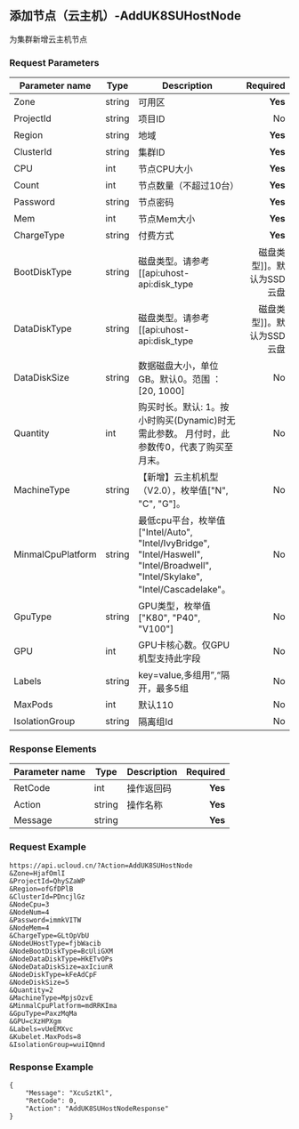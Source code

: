 ## 添加节点（云主机）-AddUK8SUHostNode

为集群新增云主机节点

### Request Parameters
|Parameter name|Type|Description|Required|
|------|------|--------|----:|
|Zone|string|可用区|**Yes**|
|ProjectId|string|项目ID|No|
|Region|string|地域|**Yes**|
|ClusterId|string|集群ID|**Yes**|
|CPU|int|节点CPU大小|**Yes**|
|Count|int|节点数量（不超过10台）|**Yes**|
|Password|string|节点密码|**Yes**|
|Mem|int|节点Mem大小|**Yes**|
|ChargeType|string|付费方式|**Yes**|
|BootDiskType|string|磁盘类型。请参考[[api:uhost-api:disk_type|磁盘类型]]。默认为SSD云盘|No|
|DataDiskType|string|磁盘类型。请参考[[api:uhost-api:disk_type|磁盘类型]]。默认为SSD云盘|No|
|DataDiskSize|string|数据磁盘大小，单位GB。默认0。范围 ：[20, 1000]|No|
|Quantity|int|购买时长。默认: 1。按小时购买(Dynamic)时无需此参数。 月付时，此参数传0，代表了购买至月末。|No|
|MachineType|string|【新增】云主机机型（V2.0），枚举值["N", "C", "G"]。|No|
|MinmalCpuPlatform|string|最低cpu平台，枚举值["Intel/Auto", "Intel/IvyBridge", "Intel/Haswell", "Intel/Broadwell", "Intel/Skylake", "Intel/Cascadelake"。|No|
|GpuType|string|GPU类型，枚举值["K80", "P40", "V100"]|No|
|GPU|int|GPU卡核心数。仅GPU机型支持此字段|No|
|Labels|string|key=value,多组用”,“隔开，最多5组|No|
|MaxPods|int|默认110|No|
|IsolationGroup|string|隔离组Id|No|


### Response Elements
|Parameter name|Type|Description|Required|
|------|------|--------|----:|
|RetCode|int|操作返回码|**Yes**|
|Action|string|操作名称|**Yes**|
|Message|string||**Yes**|

### Request Example
```
https://api.ucloud.cn/?Action=AddUK8SUHostNode
&Zone=HjafOmlI
&ProjectId=QhySZaWP
&Region=ofGfDPlB
&ClusterId=PDncjlGz
&NodeCpu=3
&NodeNum=4
&Password=immkVITW
&NodeMem=4
&ChargeType=GLtOpVbU
&NodeUHostType=fjbWacib
&NodeBootDiskType=BcUliGXM
&NodeDataDiskType=HkETvOPs
&NodeDataDiskSize=axIciunR
&NodeDiskType=kFeAdCpF
&NodeDiskSize=5
&Quantity=2
&MachineType=MpjsOzvE
&MinmalCpuPlatform=mdRRKIma
&GpuType=PaxzMqMa
&GPU=cXzHPXgm
&Labels=vUeEMXvc
&Kubelet.MaxPods=8
&IsolationGroup=wuiIQmnd
```
### Response Example
```
{
    "Message": "XcuSztKl",
    "RetCode": 0,
    "Action": "AddUK8SUHostNodeResponse"
}
```
